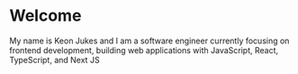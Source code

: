 # Welcome
My name is Keon Jukes and I am a software engineer currently focusing on frontend development, building web applications with JavaScript, React, TypeScript, and Next JS

<!---
KeonJukes/KeonJukes is a ✨ special ✨ repository because its `README.md` (this file) appears on your GitHub profile.
You can click the Preview link to take a look at your changes.
--->
